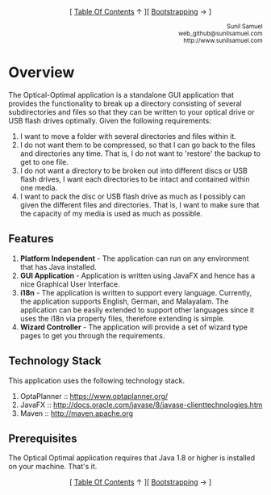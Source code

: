 <!--autoheader--><p align='center'>&nbsp;&nbsp;&nbsp;&nbsp;&nbsp;[ <a href='/Readme.md'>Table Of Contents</a> &uarr; ][ <a href='/optical-optimal/documentation/02.Bootstrapping.md#bootstrapping'>Bootstrapping</a> &rarr; ]</p><!--/autoheader-->
<p align='right'>
<small>Sunil Samuel<br>
web_github@sunilsamuel.com<br>
http://www.sunilsamuel.com
</small>
</p>

# Overview

The Optical-Optimal application is a standalone GUI application that provides the functionality to break up a directory consisting of several subdirectories and files so that they can be written to your optical drive or USB flash drives optimally.  Given the following requirements:

1. I want to move a folder with several directories and files within it.
2. I do not want them to be compressed, so that I can go back to the files and directories any time.  That is, I do not want to 'restore' the backup to get to one file.
3. I do not want a directory to be broken out into different discs or USB flash drives, I want each directories to be intact and contained within one media.
4. I want to pack the disc or USB flash drive as much as I possibly can given the different files and directories.  That is, I want to make sure that the capacity of my media is used as much as possible.

## Features

1. **Platform Independent** - The application can run on any environment that has Java installed.
2. **GUI Application** - Application is written using JavaFX and hence has a nice Graphical User Interface.
3. **i18n** - The application is written to support every language. Currently, the application supports English, German, and Malayalam. The application can be easily extended to support other languages since it uses the  i18n via property files, therefore extending is simple.
4. **Wizard Controller** - The application will provide a set of wizard type pages to get you through the requirements.

## Technology Stack

This application uses the following technology stack.

 1. OptaPlanner :: https://www.optaplanner.org/
 2. JavaFX :: http://docs.oracle.com/javase/8/javase-clienttechnologies.htm
 3. Maven :: http://maven.apache.org
 
 ## Prerequisites

The Optical Optimal application requires that Java 1.8 or higher is installed on your machine. That's it.

<!--autoheader--><p align='center'>&nbsp;&nbsp;&nbsp;&nbsp;&nbsp;[ <a href='/Readme.md'>Table Of Contents</a> &uarr; ][ <a href='/optical-optimal/documentation/02.Bootstrapping.md#bootstrapping'>Bootstrapping</a> &rarr; ]</p><!--/autoheader-->